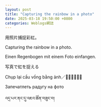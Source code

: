```yaml
---
layout: post
title: "Capturing the rainbow in a photo"
date: 2025-03-18 19:50:00 +0800
categories: Weblogs網誌
---
```


<link rel="stylesheet" href="/style.css">

用照片捕捉彩虹。

Capturing the rainbow in a photo.

Einen Regenbogen mit einem Foto einfangen.

写真で虹を捉える

Chụp lại cầu vồng bằng ảnh／𠌷徠橋虹憑影

Запечатлеть радугу на фото

འདྲ་པར་ནང་དུ་འཇའ་ཚོན་བཟུང་བ།



